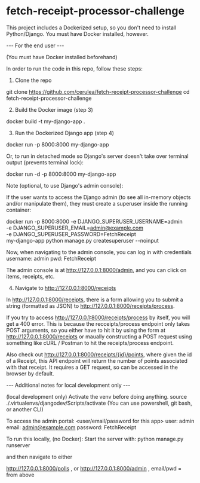 # fetch-receipt-processor-challenge

This project includes a Dockerized setup, so you don't need to install Python/Django.
You must have Docker installed, however.

--- For the end user ---

(You must have Docker installed beforehand)

In order to run the code in this repo, follow these steps:

1. Clone the repo

git clone https://github.com/cerulea/fetch-receipt-processor-challenge
cd fetch-receipt-processor-challenge

2. Build the Docker image (step 3)

docker build -t my-django-app .

3. Run the Dockerized Django app (step 4)

docker run -p 8000:8000 my-django-app

Or, to run in detached mode so Django's server doesn't take over terminal output (prevents terminal lock):

docker run -d -p 8000:8000 my-django-app

Note (optional, to use Django's admin console):

If the user wants to access the Django admin (to see all in-memory objects and/or manipulate them), they must create a superuser inside the running container:

docker run -p 8000:8000 -e DJANGO_SUPERUSER_USERNAME=admin \
                           -e DJANGO_SUPERUSER_EMAIL=admin@example.com \
                           -e DJANGO_SUPERUSER_PASSWORD=FetchReceipt \
                           my-django-app python manage.py createsuperuser --noinput

Now, when navigating to the admin console, you can log in with credentials
username: admin
pwd: FetchReceipt

The admin console is at http://127.0.0.1:8000/admin, and you can click on items, receipts, etc.

4. Navigate to http://127.0.0.1:8000/receipts

In http://127.0.0.1:8000/receipts, there is a form allowing you to submit a string (formatted as JSON)
to http://127.0.0.1:8000/receipts/process.

If you try to access http://127.0.0.1:8000/receipts/process by itself, you will get a 400 error.
This is because the recceipts/process endpoint only takes POST arguments,
so you either have to hit it by using the form at http://127.0.0.1:8000/receipts
or maually constructing a POST request using something like cURL / Postman to hit the receipts/process endpoint.

Also check out http://127.0.0.1:8000/receipts/{id}/points, where given the id of a Receipt,
this API endpoint will return the number of points associated with that receipt.
It requires a GET request, so can be accessed in the browser by default.

--- Additional notes for local development only ---

(local development only) Activate the venv before doing anything.
source ./.virtualenvs/djangodev/Scripts/activate
(You can use powershell, git bash, or another CLI)

To access the admin portal:
<user/email/password for this app>
user: admin
email: admin@example.com
password: FetchReceipt

To run this locally, (no Docker):
Start the server with:
python manage.py runserver

and then navigate to either 

http://127.0.0.1:8000/polls , or
http://127.0.0.1:8000/admin , email/pwd = from above

